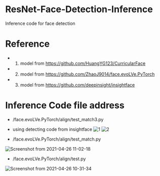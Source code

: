 # ResNet-Face-Detection-Inference
Inference code for face detection

# Reference
- 1. model from https://github.com/HuangYG123/CurricularFace
- 2. model from https://github.com/ZhaoJ9014/face.evoLVe.PyTorch
- 3. model from https://github.com/deepinsight/insightface

# Inference Code file address
- /face.evoLVe.PyTorch/align/test_match3.py
- using detecting code from insightface
![1](https://user-images.githubusercontent.com/62841284/116346345-0a009a00-a825-11eb-9350-d661d8c37ad2.png)
![2](https://user-images.githubusercontent.com/62841284/116346351-0c62f400-a825-11eb-8c5a-ad01edb0fc16.png)


- /face.evoLVe.PyTorch/align/test_match.py

![Screenshot from 2021-04-26 11-02-18](https://user-images.githubusercontent.com/62841284/116019487-3da1bf80-a67f-11eb-9f40-ffa31554ffce.png)


- /face.evoLVe.PyTorch/align/test.py

![Screenshot from 2021-04-26 10-31-34](https://user-images.githubusercontent.com/62841284/116019244-c2d8a480-a67e-11eb-8863-eeea86a69cd8.png)

